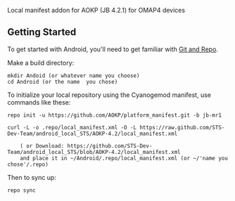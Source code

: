 Local manifest addon for AOKP (JB 4.2.1) for OMAP4 devices

Getting Started
---------------

To get started with Android, you'll need to get
familiar with [Git and Repo](http://source.android.com/download/using-repo).

Make a build directory:

	mkdir Andoid (or whatever name you choose)
	cd Android (or the name  you chose)
	

To initialize your local repository using the Cyanogemod manifest, use commands like these:

    repo init -u https://github.com/AOKP/platform_manifest.git -b jb-mr1
    
    curl -L -o .repo/local_manifest.xml -O -L https://raw.github.com/STS-Dev-Team/android_local_STS/AOKP-4.2/local_manifest.xml

    	( or Download: https://github.com/STS-Dev-Team/android_local_STS/blob/AOKP-4.2/local_manifest.xml
		and place it in ~/Android/.repo/local_manifest.xml (or ~/'name you chose'/.repo)

Then to sync up:

    repo sync
